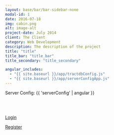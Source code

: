 ```yaml
---
layout: base/bar/bar-sidebar-none
modal-id: 1
date: 2016-07-18
img: cabin.png
alt: image-alt
project-date: July 2014
client: The Client
category: Web Development
description: The description of the project
title: "title"
title_bar: "title_bar"
title_secondary: "title_secondary"

angular_includes:
  - "{{ site.baseurl }}/app/tractdbConfig.js"
  - "{{ site.baseurl }}/app/serverConfigApp.js"
---
```


<div ng-app="serverConfigApp" ng-controller="serverConfigController" ng-strict-di>
  <div class="base-content">
    <p id="server-config">Server Config: {{ 'serverConfig' | angular }}</p>
    <br/>
    <br/>
    <p><a href = "/login">Login</a></p>
    <p><a href = "/register">Register</a></p>
  </div>
</div>
